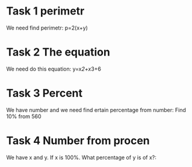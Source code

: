 # Task 1 perimetr
We need find perimetr: p=2(x+y)

# Task 2 The equation
We need do this equation: y=x*2+x*3+6
# Task 3 Percent
We have number and we need find ertain percentage from number:
Find 10% from 560
# Task 4 Number from procen
We have x and y. If x is 100%. What percentage of y is of x?:
